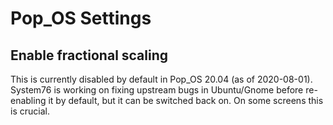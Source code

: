 # Pop_OS Settings

## Enable fractional scaling

This is currently disabled by default in Pop_OS 20.04 (as of 2020-08-01). System76 is working on fixing upstream bugs in 
Ubuntu/Gnome before re-enabling it by default, but it can be switched back on. On some screens this is crucial.
